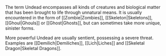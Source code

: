 The term Undead encompasses all kinds of creatures and biological matter that has been brought to life through unnatural means. It is usually encountered in the form of [[Zombie|Zombies]], [[Skeleton|Skeletons]], [[Ghoul|Ghouls]] or [[Ghost|Ghosts]], but can sometimes take more unique, sinister forms.

More powerful Undead are usually sentient, possessing a severe threat. Examples are [[Demilich|Demiliches]], [[Lich|Liches]] and [[Skeletal Dragon|Skeletal Dragons]].
